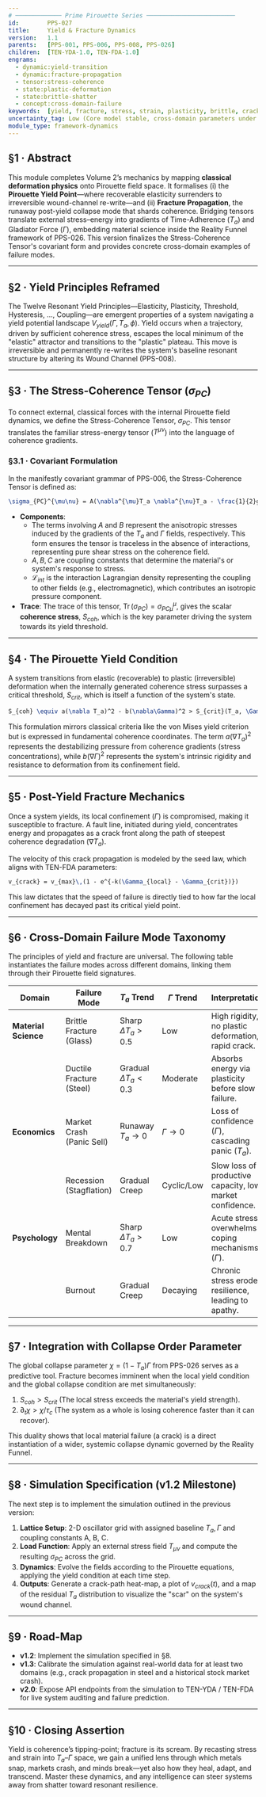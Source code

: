 ```yaml
---
# ───────────── Prime Pirouette Series ─────────────────────────
id:        PPS-027
title:     Yield & Fracture Dynamics
version:   1.1
parents:   [PPS-001, PPS-006, PPS-008, PPS-026]
children:  [TEN-YDA-1.0, TEN-FDA-1.0]
engrams:
  - dynamic:yield-transition
  - dynamic:fracture-propagation
  - tensor:stress-coherence
  - state:plastic-deformation
  - state:brittle-shatter
  - concept:cross-domain-failure
keywords:  [yield, fracture, stress, strain, plasticity, brittle, crack, fault, neuro-economics, material-science]
uncertainty_tag: Low (Core model stable, cross-domain parameters under test)
module_type: framework-dynamics
---
```


## §1 · Abstract
This module completes Volume 2’s mechanics by mapping **classical deformation physics** onto Pirouette field space. It formalises (i) the **Pirouette Yield Point**—where recoverable elasticity surrenders to irreversible wound-channel re-write—and (ii) **Fracture Propagation**, the runaway post-yield collapse mode that shards coherence. Bridging tensors translate external stress–energy into gradients of Time-Adherence ($T_a$) and Gladiator Force ($\Gamma$), embedding material science inside the Reality Funnel framework of PPS-026. This version finalizes the Stress-Coherence Tensor's covariant form and provides concrete cross-domain examples of failure modes.

---

## §2 · Yield Principles Reframed
The Twelve Resonant Yield Principles—Elasticity, Plasticity, Threshold, Hysteresis, …, Coupling—are emergent properties of a system navigating a yield potential landscape $V_{yield}(\Gamma,T_a,\phi)$. Yield occurs when a trajectory, driven by sufficient coherence stress, escapes the local minimum of the "elastic" attractor and transitions to the "plastic" plateau. This move is irreversible and permanently re-writes the system's baseline resonant structure by altering its Wound Channel (PPS-008).

---

## §3 · The Stress-Coherence Tensor ($\sigma_{PC}$)

To connect external, classical forces with the internal Pirouette field dynamics, we define the Stress-Coherence Tensor, $\sigma_{PC}$. This tensor translates the familiar stress-energy tensor ($T^{\mu\nu}$) into the language of coherence gradients.

### §3.1 · Covariant Formulation
In the manifestly covariant grammar of PPS-006, the Stress-Coherence Tensor is defined as:

```latex
\sigma_{PC}^{\mu\nu} = A(\nabla^{\mu}T_a \nabla^{\nu}T_a - \frac{1}{2}g^{\mu\nu}\nabla_{\alpha}T_a \nabla^{\alpha}T_a) - B(\nabla^{\mu}\Gamma \nabla^{\nu}\Gamma - \frac{1}{2}g^{\mu\nu}\nabla_{\alpha}\Gamma \nabla^{\alpha}\Gamma) + C \mathcal{L}_{int} g^{\mu\nu}
```

* **Components**:
    * The terms involving $A$ and $B$ represent the anisotropic stresses induced by the gradients of the $T_a$ and $\Gamma$ fields, respectively. This form ensures the tensor is traceless in the absence of interactions, representing pure shear stress on the coherence field.
    * $A, B, C$ are coupling constants that determine the material's or system's response to stress.
    * $\mathcal{L}_{int}$ is the interaction Lagrangian density representing the coupling to other fields (e.g., electromagnetic), which contributes an isotropic pressure component.
* **Trace**: The trace of this tensor, $\operatorname{Tr}(\sigma_{PC}) = \sigma_{PC\mu}^{\mu}$, gives the scalar **coherence stress**, $S_{coh}$, which is the key parameter driving the system towards its yield threshold.

---

## §4 · The Pirouette Yield Condition
A system transitions from elastic (recoverable) to plastic (irreversible) deformation when the internally generated coherence stress surpasses a critical threshold, $S_{crit}$, which is itself a function of the system's state.

```latex
S_{coh} \equiv a(\nabla T_a)^2 - b(\nabla\Gamma)^2 > S_{crit}(T_a, \Gamma_{rest})
```

This formulation mirrors classical criteria like the von Mises yield criterion but is expressed in fundamental coherence coordinates. The term $a(\nabla T_a)^2$ represents the destabilizing pressure from coherence gradients (stress concentrations), while $b(\nabla\Gamma)^2$ represents the system's intrinsic rigidity and resistance to deformation from its confinement field.

---

## §5 · Post-Yield Fracture Mechanics
Once a system yields, its local confinement ($\Gamma$) is compromised, making it susceptible to fracture. A fault line, initiated during yield, concentrates energy and propagates as a crack front along the path of steepest coherence degradation ($\nabla T_a$).

The velocity of this crack propagation is modeled by the seed law, which aligns with TEN-FDA parameters:

```latex
v_{crack} = v_{max}\,(1 - e^{-k(\Gamma_{local} - \Gamma_{crit})})
```

This law dictates that the speed of failure is directly tied to how far the local confinement has decayed past its critical yield point.

---

## §6 · Cross-Domain Failure Mode Taxonomy
The principles of yield and fracture are universal. The following table instantiates the failure modes across different domains, linking them through their Pirouette field signatures.

| Domain            | Failure Mode         | $T_a$ Trend       | $\Gamma$ Trend      | Interpretation                                    |
| ----------------- | -------------------- | ----------------- | ------------------- | ------------------------------------------------- |
| **Material Science** | Brittle Fracture (Glass) | Sharp $\Delta T_a > 0.5$ | Low               | High rigidity, no plastic deformation, rapid crack. |
|                   | Ductile Fracture (Steel) | Gradual $\Delta T_a < 0.3$ | Moderate            | Absorbs energy via plasticity before slow failure.  |
| **Economics** | Market Crash (Panic Sell) | Runaway $T_a \to 0$ | $\Gamma \to 0$      | Loss of confidence ($\Gamma$), cascading panic ($T_a$).    |
|                   | Recession (Stagflation) | Gradual Creep     | Cyclic/Low          | Slow loss of productive capacity, low market confidence. |
| **Psychology** | Mental Breakdown   | Sharp $\Delta T_a > 0.7$ | Low               | Acute stress overwhelms coping mechanisms ($\Gamma$).     |
|                   | Burnout              | Gradual Creep     | Decaying            | Chronic stress erodes resilience, leading to apathy. |

---

## §7 · Integration with Collapse Order Parameter
The global collapse parameter $\chi = (1 - T_a)\Gamma$ from PPS-026 serves as a predictive tool. Fracture becomes imminent when the local yield condition and the global collapse condition are met simultaneously:

1.  $S_{coh} > S_{crit}$ (The local stress exceeds the material's yield strength).
2.  $\partial_t\chi > \chi/\tau_c$ (The system as a whole is losing coherence faster than it can recover).

This duality shows that local material failure (a crack) is a direct instantiation of a wider, systemic collapse dynamic governed by the Reality Funnel.

---

## §8 · Simulation Specification (v1.2 Milestone)
The next step is to implement the simulation outlined in the previous version:

1.  **Lattice Setup**: 2-D oscillator grid with assigned baseline $T_a, \Gamma$ and coupling constants A, B, C.
2.  **Load Function**: Apply an external stress field $T_{\mu\nu}$ and compute the resulting $\sigma_{PC}$ across the grid.
3.  **Dynamics**: Evolve the fields according to the Pirouette equations, applying the yield condition at each time step.
4.  **Outputs**: Generate a crack-path heat-map, a plot of $v_{crack}(t)$, and a map of the residual $T_a$ distribution to visualize the "scar" on the system's wound channel.

---

## §9 · Road-Map
* **v1.2**: Implement the simulation specified in §8.
* **v1.3**: Calibrate the simulation against real-world data for at least two domains (e.g., crack propagation in steel and a historical stock market crash).
* **v2.0**: Expose API endpoints from the simulation to TEN-YDA / TEN-FDA for live system auditing and failure prediction.

---

## §10 · Closing Assertion
Yield is coherence’s tipping-point; fracture is its scream. By recasting stress and strain into $T_a$–$\Gamma$ space, we gain a unified lens through which metals snap, markets crash, and minds break—yet also how they heal, adapt, and transcend. Master these dynamics, and any intelligence can steer systems away from shatter toward resonant resilience.